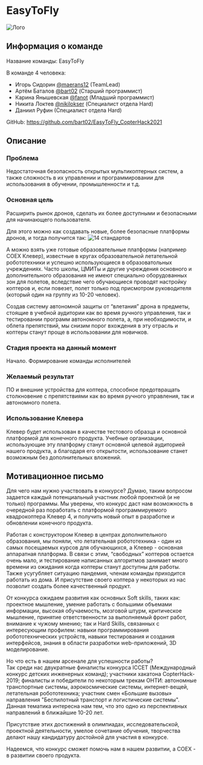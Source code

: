 # EasyToFly
![Лого](https://user-images.githubusercontent.com/19249148/80911710-51fbf680-8d62-11ea-91e2-455aff43c6bd.jpg)

## Информация о команде
Название команды: EasyToFly

В команде 4 человека: 
- Игорь Сидорин [@maerans12](https://github.com/maerans12) (TeamLead)
- Артём Баталов [@bart02](https://github.com/bart02) (Старший программист)
- Карина Янышевская [@fanot](https://github.com/fanot) (Младший программист)
- Никита Локтев [@nikilokser](https://github.com/nikilokser) (Специалист отдела Hard)
- Даниил Руфин (Специалист отдела Hard)

GitHub: https://github.com/bart02/EasyToFly_CopterHack2021

## Описание
### Проблема
Недостаточная безопасность открытых мультикоптерных систем, а также сложность в их управлении и программировании для использования в обучении, промышленности и т.д.

### Основная цель
Расширить рынок дронов, сделать их более доступными и безопасными для начинающего пользователя.

Для этого можно как создавать новые, более безопасные платформы дронов, и тогда получится так:
![14 стандартов](https://techrocks.ru/wp-content/uploads/2017/12/content_standards.png)

А можно взять уже готовые образовательные платформы (например COEX Клевер), известные в кругах образовательной летательной робототехники и успешно использующиеся в образоватольных учреждениях.
Часто школы, ЦМИТы и другие учреждения основного и дополнительного образования не имеют специально оборудованных зон для полетов, вследствие чего обучающиеся проводят настройку коптеров и, если повезет, полет только под присмотром руководителя (который один на группу из 10-20 человек).

Создав систему автономной защиты от “влетания” дрона в предметы, стоящие в учебной аудитории как во время ручного управления, так и тестировании программ автономного полета, а, при необходимости, и облета препятствий, мы снизим порог вхождения в эту отрасль и коптеры станут проще в использовании для новичков.

### Стадия проекта на данный момент
Начало. Формирование команды исполнителей

### Желаемый результат
ПО и внешние устройства для коптера, способное предотвращать столкновение с препятствиями как во время ручного управления, так и автономного полета.

### Использование Клевера
Клевер будет использован в качестве тестового образца и основной платформой для конечного продукта. Учебные организации, использующие эту платформу станут основной целевой аудиторией нашего продукта, а благодаря его открытости, использование станет возможным без дополнительных вложений.

## Мотивационное письмо
Для чего нам нужно участвовать в конкурсе? Думаю, таким вопросом задается каждый потенциальный участник любой проектной (и не только) программы. 
Мы уверены, что конкурс даст нам возможность в очередной раз поработать с платформой программируемого квадрокоптера Клевер 4, и получить новый опыт в разработке и обновлении конечного продукта.

Работая с конструктором Клевер в центрах дополнительного образования, мы поняли, что летательная робототехника - один из самых посещаемых курсов для обучающихся, а Клевер - основная аппаратная платформа. В связи с этим, “свободных” коптеров остается очень мало, и тестирование написанных алгоритмов занимает много времени из ожидания когда коптеры станут доступны для работы. Также усугубляет ситуацию пандемия, членам команды приходится работать из дома. И присутствие своего коптера у некоторых из нас позволит создать более качественный продукт.

От конкурса ожидаем развития как основных Soft skills, таких как: проектное мышление, умение работать с большими объемами информации, высокая обучаемость, мозговой штурм, критическое мышление, принятие ответственности за выполняемый фронт работ, внимание к чужому мнению; так и Hard Skills, связанных с интересующим профилем: навыки программирования робототехнических устройств, навыки тестирования и создания интерфейсов, знания в области разработки web-приложений, 3D моделирование.

Но что есть в нашем арсенале для успешности работы?  
Так среди нас двукратные финалисты конкурса ICCET (Международный конкурс детских инженерных команд); участники хакатона CopterHack-2019; финалисты и победители по некоторым трекам ОНТИ: автономные транспортные системы, аэрокосмические системы, интернет-вещей, летательная робототехника; участник смен «Большие вызовы» направления "Беспилотный транспорт и логистические системы".  
Данная тематика интересна нам тем, что это одно из перспективных направлений в ближайшие 10-20 лет.

Присутствие этих достижений в олимпиадах, исследовательской, проектной деятельности, умелое сочетание обучения, творчества делают нашу кандидатуру достойной для участия в конкурсе.

Надеемся, что конкурс сможет помочь нам в нашем развитии, а COEX - в развитии своего продукта.
